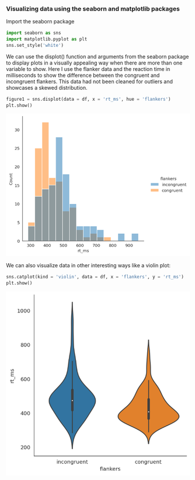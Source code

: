 ### Visualizing data using the seaborn and matplotlib packages

Import the seaborn package


```python
import seaborn as sns
import matplotlib.pyplot as plt
sns.set_style('white')
```

We can use the displot() function and arguments from the seaborn package to display plots in a visually appealing way when there are more than one variable to show. Here I use the flanker data and the reaction time in milliseconds to show the difference between the congruent and incongruent flankers. This data had not been cleaned for outliers and showcases a skewed distribution.


```python
figure1 = sns.displot(data = df, x = 'rt_ms', hue = 'flankers')
plt.show()
```




    
![png](2021-11-21-223509_4_0.png)
    



We can also visualize data in other interesting ways like a violin plot:


```python
sns.catplot(kind = 'violin', data = df, x = 'flankers', y = 'rt_ms')
plt.show()
```




    
![png](2021-11-21-223509_6_0.png)
    


